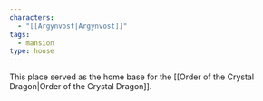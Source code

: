 ```yaml
---
characters:
  - "[[Argynvost|Argynvost]]"
tags:
  - mansion
type: house
---
```


This place served as the home base for the [[Order of the Crystal Dragon|Order of the Crystal Dragon]].
